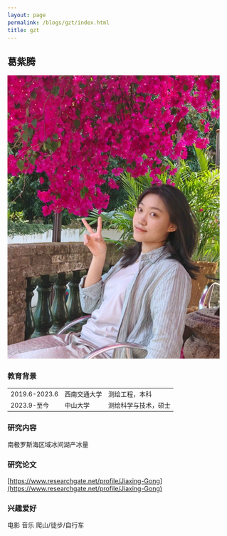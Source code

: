 ```yaml
---
layout: page
permalink: /blogs/gzt/index.html
title: gzt
---
```


## 葛紫腾

<img src="/blogs/team_members.assets/geziteng.png">

### 教育背景

<table class="table_md">
  <tr>
    <td>2019.6-2023.6</td>
    <td>西南交通大学</td>
    <td>测绘工程，本科</td>
  </tr>
  <tr>
    <td>2023.9-至今</td>
    <td>中山大学</td>
    <td>测绘科学与技术，硕士</td>
  </tr>
</table>

### 研究内容
南极罗斯海区域冰间湖产冰量

### 研究论文
[https://www.researchgate.net/profile/Jiaxing-Gong](https://www.researchgate.net/profile/Jiaxing-Gong)

### 兴趣爱好
电影 音乐 爬山/徒步/自行车
